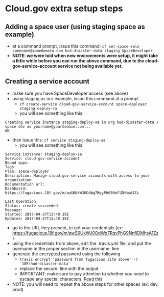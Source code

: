 # Cloud.gov extra setup steps

## Adding a space user (using staging space as example)
  - at a command prompt, issue this command: `cf set-space-role somename@somedomain.com hud-disaster-data staging SpaceDeveloper`
  - **NOTE: we were told when new environments were setup, it might take a little while before you can run the above command, due to the cloud-gov-service-account service not being available yet.**

## Creating a service account
  - make sure you have SpaceDeveloper access (see above)
  - using staging as our example, issue this command at a prompt
    - `cf create-service cloud-gov-service-account space-deployer staging-deploy-sa`
    - you will see something like this:
```
Creating service instance staging-deploy-sa in org hud-disaster-data / space dev as yourname@yourdomain.com...
OK
```
  - then issue this: `cf service staging-deploy-sa`
    - you will see something like this:

```
Service instance: staging-deploy-sa
Service: cloud-gov-service-account
Bound apps:
Tags:
Plan: space-deployer
Description: Manage cloud.gov service accounts with access to your organization
Documentation url:
Dashboard: https://fugacious.18f.gov/m/awS6UkWJ0OdWq7RqyPhG9NnflDMhsA1Zz

Last Operation
Status: create succeeded
Message:
Started: 2017-04-27T13:40:19Z
Updated: 2017-04-27T13:40:19Z
```
  - go to the URL they present, to get your credentials (ex: https://fugacious.18f.gov/m/awS6UkWJ0OdWq7RqyPhG9NnflDMhsA1Zz)
  - using the credentials from above, edit the .travis.yml file, and put the username in the proper section in the username: line
  - generate the encrypted password using the following
    - `travis encrypt 'password from fugacious site above' -r '18F/hud-disaster-data'`
    - replace the secure: line with the output
     - IMPORTANT: make sure to pay attention to whether you need to escape any special characters.  [Read this](https://docs.travis-ci.com/user/encryption-keys#Note-on-escaping-certain-symbols)
  - NOTE: you will need to repeat the above steps for other spaces (ex: dev, prod)
